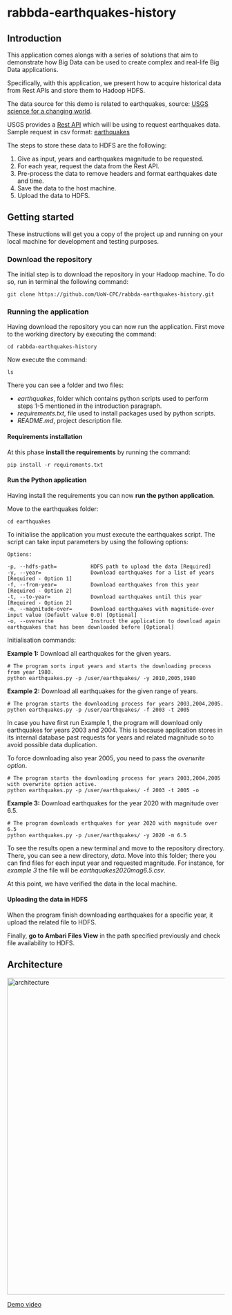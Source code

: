 # rabbda-earthquakes-history

## Introduction
This application comes alongs with a series of solutions that aim to demonstrate how Big Data can be used to create complex and real-life Big Data applications.

Specifically, with this application, we present how to acquire historical data from Rest APIs and store them to Hadoop HDFS.

The data source for this demo is related to earthquakes, source: [USGS science for a changing world](https://earthquake.usgs.gov).

USGS provides a [Rest API](https://earthquake.usgs.gov/fdsnws/event/1/) which will be using to request earthquakes data.
Sample request in csv format: [earthquakes](https://earthquake.usgs.gov/fdsnws/event/1/query?format=csv&starttime=2020-02-18T00:00:00.000Z&endtime=2020-02-19T00:00:00.000)

The steps to store these data to HDFS are the following:
 1. Give as input, years and earthquakes magnitude to be requested. 
 2. For each year, request the data from the Rest API.
 3. Pre-process the data to remove headers and format earthquakes date and time.
 3. Save the data to the host machine.
 4. Upload the data to HDFS.
 
 ## Getting started
 These instructions will get you a copy of the project up and running on your local machine for development and testing purposes.
 
 ### Download the repository
 The initial step is to download the repository in your Hadoop machine. To do so, run in terminal the following command:
 ```
 git clone https://github.com/UoW-CPC/rabbda-earthquakes-history.git
 ```
 
 ### Running the application
 Having download the repository you can now run the application.
 First move to the working directory by executing the command:
 ```
 cd rabbda-earthquakes-history
 ``` 
 Now execute the command:
 ```
 ls
 ```
 There you can see a folder and two files:
 * _earthquakes_, folder which contains python scripts used to perform steps 1-5 mentioned in the introduction paragraph. 
 * _requirements.txt_, file used to install packages used by python scripts.
 * _README.md_, project description file.
 
 #### Requirements installation
 
 At this phase __install the requirements__ by running the command:
 
 ```
 pip install -r requirements.txt
 ```
 
 #### Run the Python application
 
 Having install the requirements you can now __run the python application__. 
 
 Move to the earthquakes folder:
 ```
 cd earthquakes
 ```
 To initialise the application you must execute the earthquakes script. 
 The script can take input parameters by using the following options:
  

 ```
 Options:
 
 -p, --hdfs-path=           HDFS path to upload the data [Required]
 -y, --year=                Download earthquakes for a list of years [Required - Option 1]
 -f, --from-year=           Download earthquakes from this year [Required - Option 2]
 -t, --to-year=             Download earthquakes until this year [Required - Option 2]
 -m, --magnitude-over=      Download earthquakes with magnitide-over input value (Default value 0.0) [Optional]
 -o, --overwrite            Instruct the application to download again earthquakes that has been downloaded before [Optional]
 ```
 Initialisation commands:
 
 __Example 1:__ Download all earthquakes for the given years.
 ``` 
 # The program sorts input years and starts the downloading process from year 1980.
 python earthquakes.py -p /user/earthquakes/ -y 2010,2005,1980 
 ```
 __Example 2:__ Download all earthquakes for the given range of years.
 ```
 # The program starts the downloading process for years 2003,2004,2005.
 python earthquakes.py -p /user/earthquakes/ -f 2003 -t 2005 
  ```
 In case you have first run Example 1, the program will download only earthquakes for years 2003 and 2004.
 This is because application stores in its internal database past requests for years and related magnitude
 so to avoid possible data duplication.  
 
 To force downloading also year 2005, you need to pass the _overwrite option_.
 ```
 # The program starts the downloading process for years 2003,2004,2005 with overwrite option active.
 python earthquakes.py -p /user/earthquakes/ -f 2003 -t 2005 -o 
 ```
 __Example 3:__ Download earthquakes for the year 2020 with magnitude over 6.5. 
 ```
 # The program downloads erthquakes for year 2020 with magnitude over 6.5
 python earthquakes.py -p /user/earthquakes/ -y 2020 -m 6.5 
 ```
 
 To see the results open a new terminal and move to the repository directory. There, you can see a new directory, _data_.
 Move into this folder; there you can find files for each input year and requested magnitude. 
 For instance, for _example 3_ the file will be _earthquakes2020mag6.5.csv_.
 
 At this point, we have verified the data in the local machine.
 

 
 #### Uploading the data in HDFS
 
 When the program finish downloading earthquakes for a specific year, it upload the related file
 to HDFS.  
 

 Finally, __go to Ambari Files View__ in the path specified previously and check file availability to HDFS.
 
 ## Architecture
<img width="732" alt="architecture" src="https://user-images.githubusercontent.com/32298274/75445139-bebad500-595c-11ea-830f-9850fa0e7dd0.png">




[Demo video](https://drive.google.com/open?id=1cVJDfO616nggClPJWdOQ2HOVEvEpF7tF)